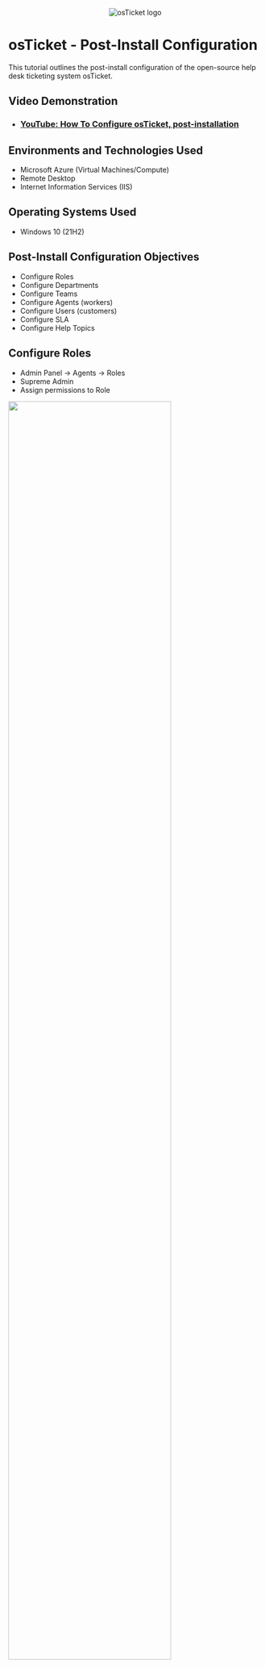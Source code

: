 <p align="center">
<img src="https://i.imgur.com/Clzj7Xs.png" alt="osTicket logo"/>
</p>

<h1>osTicket - Post-Install Configuration</h1>
This tutorial outlines the post-install configuration of the open-source help desk ticketing system osTicket.<br />


<h2>Video Demonstration</h2>

- ### [YouTube: How To Configure osTicket, post-installation](https://www.youtube.com)

<h2>Environments and Technologies Used</h2>

- Microsoft Azure (Virtual Machines/Compute)
- Remote Desktop
- Internet Information Services (IIS)

<h2>Operating Systems Used </h2>

- Windows 10</b> (21H2)

<h2>Post-Install Configuration Objectives</h2>

- Configure Roles
- Configure Departments
- Configure Teams
- Configure Agents (workers)
- Configure Users (customers)
- Configure SLA
- Configure Help Topics

<h2>Configure Roles</h2>

 - Admin Panel -> Agents -> Roles
 - Supreme Admin
 - Assign permissions to Role

<p>
<img src="https://i.imgur.com/5ibiCX4.png" height="80%" width="80%"/>
</p>

<br />

<h2>Configure Departments</h2>

 - Admin Panel -> Agents -> Departments
 - System Administrators

<p>
<img src="https://i.imgur.com/6NhFvEn.png" height="80%" width="80%"/>
</p>

<br />

<h2>Configure Teams</h2>

 - Admin Panel -> Agents -> Teams
   - Level I Support
   - Level II Support

<p>
<img src="https://i.imgur.com/5esbZce.png" height="80%" width="80%"/>
</p>
<p>
Lorem ipsum dolor sit amet, consectetur adipiscing elit, sed do eiusmod temhttps://i.imgur.com/6NhFvEn.pngpor incididunt ut labore et dolore magna aliqua. Ut enim ad minim veniam, quis nostrud exercitation ullamco laboris nisi ut aliquip ex ea commodo consequat. Duis aute irure dolor in reprehenderit in voluptate velit esse cillum dolore eu fugiat nulla pariatur.
</p>
<br />
